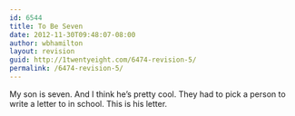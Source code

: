 ```yaml
---
id: 6544
title: To Be Seven
date: 2012-11-30T09:48:07-08:00
author: wbhamilton
layout: revision
guid: http://1twentyeight.com/6474-revision-5/
permalink: /6474-revision-5/
---
```

My son is seven. And I think he&#8217;s pretty cool. They had to pick a person to write a letter to in school. This is his letter.

&nbsp;